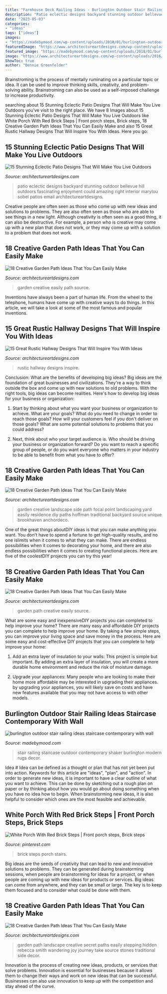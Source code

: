 ```yaml
---
title: "Farmhouse Deck Railing Ideas - Burlington Outdoor Stair Railing Ideas Staircase Contemporary With Wall"
description: "Patio eclectic designs backyard stunning outdoor bellevue hill outdoors fascinating enjoyment could amazing right interior marylou sobel patios email architectureartdesigns"
date: "2023-05-03"
categories:
- "ideas"
tags: ["ideas"]
images:
- "https://madebymood.com/wp-content/uploads/2018/01/burlington-outdoor-stair-railing-ideas-with-modern-picture-lights-staircase-contemporary-and-shaker-style.jpg"
featuredImage: "https://www.architectureartdesigns.com/wp-content/uploads/2016/09/15-Great-Rustic-Hallway-Designs-That-Will-Inspire-You-With-Ideas-13.jpg"
featured_image: "https://madebymood.com/wp-content/uploads/2018/01/burlington-outdoor-stair-railing-ideas-with-modern-picture-lights-staircase-contemporary-and-shaker-style.jpg"
image: "https://www.architectureartdesigns.com/wp-content/uploads/2016/05/4-26.jpg"
ShowToc: true
author: "Bennie Greenfelder"
---
```



Brainstroming is the process of mentally ruminating on a particular topic or idea. It can be used to improve thinking skills, creativity, and problem-solving ability. Brainstroming can also be used as a self-imposed challenge to increase productivity.

	

		
searching about 15 Stunning Eclectic Patio Designs That Will Make You Live Outdoors you've visit to the right place. We have 8 Images about 15 Stunning Eclectic Patio Designs That Will Make You Live Outdoors like White Porch With Red Brick Steps | Front porch steps, Brick steps, 18 Creative Garden Path Ideas That You Can Easily Make and also 15 Great Rustic Hallway Designs That Will Inspire You With Ideas. Here you go:
		
    
## 15 Stunning Eclectic Patio Designs That Will Make You Live Outdoors

<img loading=lazy src="https://www.architectureartdesigns.com/wp-content/uploads/2016/12/15-Stunning-Eclectic-Patio-Designs-That-Will-Make-You-Live-Outdoors-9-630x945.jpg" onerror="this.onerror=null;this.src='https://tse1.mm.bing.net/th?id=OIP.mmSCxWU-YDS8bUdJrhu4ywHaLH&amp;pid=15.1';" alt="15 Stunning Eclectic Patio Designs That Will Make You Live Outdoors">

_Source: architectureartdesigns.com_

>patio eclectic designs backyard stunning outdoor bellevue hill outdoors fascinating enjoyment could amazing right interior marylou sobel patios email architectureartdesigns. 

	

Creative people are often seen as those who come up with new ideas and solutions to problems. They are also often seen as those who are able to see things in a new light. Although creativity is often seen as a good thing, it can also be destructive. For example, a person who is creative may come up with a new plan that does not work, or they may come up with a solution to a problem that does not work.

    
## 18 Creative Garden Path Ideas That You Can Easily Make

<img loading=lazy src="https://www.architectureartdesigns.com/wp-content/uploads/2016/05/6-26.jpg" onerror="this.onerror=null;this.src='https://tse1.mm.bing.net/th?id=OIP.PMVvtNRdSy82kPsF2RLHGAHaLI&amp;pid=15.1';" alt="18 Creative Garden Path Ideas That You Can Easily Make">

_Source: architectureartdesigns.com_

>garden creative easily path source. 

	

Inventions have always been a part of human life. From the wheel to the telephone, humans have come up with creative ways to do things. In this article, we will take a look at some of the most famous and popular inventions.

    
## 15 Great Rustic Hallway Designs That Will Inspire You With Ideas

<img loading=lazy src="https://www.architectureartdesigns.com/wp-content/uploads/2016/09/15-Great-Rustic-Hallway-Designs-That-Will-Inspire-You-With-Ideas-13.jpg" onerror="this.onerror=null;this.src='https://tse1.mm.bing.net/th?id=OIP.NCbcXG59Fer_hbKzRTWOwgHaJ4&amp;pid=15.1';" alt="15 Great Rustic Hallway Designs That Will Inspire You With Ideas">

_Source: architectureartdesigns.com_

>rustic hallway designs inspire. 

	

Conclusion: What are the benefits of developing big ideas?
Big ideas are the foundation of great businesses and civilizations. They're a way to think outside the box and come up with new solutions to old problems. With the right tools, big ideas can become realities. Here's how to develop big ideas for your business or organization:
1. Start by thinking about what you want your business or organization to achieve. What are your goals? What do you need to change in order to reach those goals? How will your customers feel if you don't deliver on those goals? What are some potential solutions to problems that you could address?

2. Next, think about who your target audience is. Who should be driving your business or organization forward? Do you want to reach a specific group of people, or do you want everyone who matters in your industry to be able to benefit from what you have to offer?

    
## 18 Creative Garden Path Ideas That You Can Easily Make

<img loading=lazy src="https://www.architectureartdesigns.com/wp-content/uploads/2016/05/4-26.jpg" onerror="this.onerror=null;this.src='https://tse2.mm.bing.net/th?id=OIP.70jcyKyf4MNgBuGiyb4-mAHaJ4&amp;pid=15.1';" alt="18 Creative Garden Path Ideas That You Can Easily Make">

_Source: architectureartdesigns.com_

>garden creative landscape side path focal point landscaping yard easily residence diy paths hoffman traditional backyard source unique brookhaven anchordeco. 

	

One of the great things aboutDIY ideas is that you can make anything you want. You don't have to spend a fortune to get high-quality results, and no one islimits when it comes to what they can make. There are endless possibilities when it comes to decorating your home, and there are also endless possibilities when it comes to creating functional pieces. Here are five of the coolestDIY projects you can try this year!

    
## 18 Creative Garden Path Ideas That You Can Easily Make

<img loading=lazy src="https://www.architectureartdesigns.com/wp-content/uploads/2016/05/1-26.jpg" onerror="this.onerror=null;this.src='https://tse2.mm.bing.net/th?id=OIP.-kD94B89xws6fi0HhV2xTgDHEs&amp;pid=15.1';" alt="18 Creative Garden Path Ideas That You Can Easily Make">

_Source: architectureartdesigns.com_

>garden path creative easily source. 

	

What are some easy and inexpensiveDIY projects you can completed to help improve your home?
There are many easy and affordable DIY projects you can complete to help improve your home. By taking a few simple steps, you can improve your living space and save money in the process. Here are some easy and cost-effective DIY projects that you can complete to help improve your home: 
1. Add an extra layer of insulation to your walls: This project is simple but important. By adding an extra layer of insulation, you will create a more durable home environment and reduce the risk of moisture damage. 

2. Upgrade your appliances: Many people who are looking to make their home more affordable may be interested in upgrading their appliances. by upgrading your appliances, you will likely save on costs and have new features available that you may not have access to with other models. 


    
## Burlington Outdoor Stair Railing Ideas Staircase Contemporary With Wall

<img loading=lazy src="https://madebymood.com/wp-content/uploads/2018/01/burlington-outdoor-stair-railing-ideas-with-modern-picture-lights-staircase-contemporary-and-shaker-style.jpg" onerror="this.onerror=null;this.src='https://tse2.mm.bing.net/th?id=OIP.BMpkFi6oDEFbG53shLeebAHaKB&amp;pid=15.1';" alt="burlington outdoor stair railing ideas staircase contemporary with wall">

_Source: madebymood.com_

>stair railing staircase outdoor contemporary shaker burlington modern rugs decor. 

	

Idea #
Idea can be defined as a thought or plan that has not yet been put into action. Keywords for this article are "ideas", "plan", and "action". In order to generate new ideas, it is important to have a clear outline of what you want to achieve. This can be done by sketching out a rough plan on paper or by thinking about how you would go about doing something when you have no idea how to begin. When brainstorming new ideas, it is also helpful to consider which ones are the most feasible and achievable.

    
## White Porch With Red Brick Steps | Front Porch Steps, Brick Steps

<img loading=lazy src="https://i.pinimg.com/736x/44/f9/67/44f9679afd483d43defdba79ca8b5f29--brick-porch-porch-stairs.jpg" onerror="this.onerror=null;this.src='https://tse3.mm.bing.net/th?id=OIP.HwdynM1s7aHatBMJTwEKlwHaJ3&amp;pid=15.1';" alt="White Porch With Red Brick Steps | Front porch steps, Brick steps">

_Source: pinterest.com_

>brick steps porch stairs. 

	

Big ideas are the seeds of creativity that can lead to new and innovative solutions to problems. They can be generated during brainstorming sessions, when people are brainstorming for ideas for a project, or when people are coming up with new ideas for products or services. Big ideas can come from anywhere, and they can be small or large. The key is to keep them focused and to consider what could be done with them.

    
## 18 Creative Garden Path Ideas That You Can Easily Make

<img loading=lazy src="https://www.architectureartdesigns.com/wp-content/uploads/2016/05/16-23.jpg" onerror="this.onerror=null;this.src='https://tse1.mm.bing.net/th?id=OIP.zR0whuEE170LVDa6HgfmlAHaLI&amp;pid=15.1';" alt="18 Creative Garden Path Ideas That You Can Easily Make">

_Source: architectureartdesigns.com_

>garden path landscape creative secret paths easily stepping hidden rebecca smith wandering joy journey take source stones traditional side decor. 

	

Innovation is the process of creating new ideas, products, or services that solve problems. Innovation is essential for businesses because it allows them to change their ways and work on new ideas that can be successful. Businesses can also use innovation to keep up with the competition and stay ahead of the curve.

